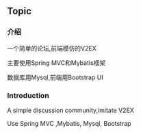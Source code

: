 ## Topic

### 介绍

一个简单的论坛,前端模仿的V2EX

主要使用Spring MVC和Mybatis框架

数据库用Mysql,前端用Bootstrap UI

### Introduction

A simple discussion community,imitate V2EX

Use Spring MVC ,Mybatis, Mysql, Bootstrap
